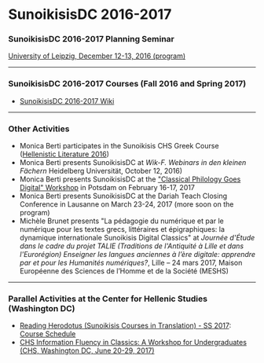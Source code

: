 # SunoikisisDC 2016-2017

### SunoikisisDC 2016-2017 Planning Seminar
[University of Leipzig, December 12-13, 2016 (program)](http://www.dh.uni-leipzig.de/wo/sunoikisisdc-2017/)
***
### SunoikisisDC 2016-2017 Courses (Fall 2016 and Spring 2017)
* [SunoikisisDC 2016-2017 Wiki](https://github.com/SunoikisisDC/SunoikisisDC-2016-2017/wiki)

***
### Other Activities
* Monica Berti participates in the Sunoikisis CHS Greek Course ([Hellenistic Literature 2016](http://sunoikisis-greek.chs.harvard.edu/participating-faculty-2016/))
* Monica Berti presents SunoikisisDC at *Wik-F. Webinars in den kleinen Fächern* Heidelberg Universität, October 12, 2016)
* Monica Berti presents SunoikisisDC at the ["Classical Philology Goes Digital" Workshop](http://uni-potsdam.de/klassphil/informationen-de/veranstaltungen/workshop-classical-philology-goes-digital.html) in Potsdam on February 16-17, 2017
* Monica Berti presents SunoikisisDC at the Dariah Teach Closing Conference in Lausanne on March 23-24, 2017 (more soon on the program)
* Michèle Brunet presents "La pédagogie du numérique et par le numérique pour les textes grecs, littéraires et épigraphiques: la dynamique internationale Sunoikisis Digital Classics" at *Journée d'Étude dans le cadre du projet TALIE (Traditions de l'Antiquité à Lille et dans l'Eurorégion) Enseigner les langues anciennes à l’ère digitale: apprendre par et pour les Humanités numériques?*, Lille – 24 mars 2017, Maison Européenne des Sciences de l’Homme et de la Société (MESHS) 

***
### Parallel Activities at the Center for Hellenic Studies (Washington DC)
* [Reading Herodotus (Sunoikisis Courses in Translation) - SS 2017](http://wp.chs.harvard.edu/sunoikisis/courses/sunoikisis-courses-in-translation/): [Course Schedule](http://sunoikisis-herodotus.org/)
* [CHS Information Fluency in Classics: A Workshop for Undergraduates (CHS, Washington DC, June 20-29, 2017)](http://chs.harvard.edu/CHS/article/display/5687)
